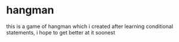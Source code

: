 # hangman
this is a game of hangman which i created after learning conditional statements, i hope to get better at it soonest

